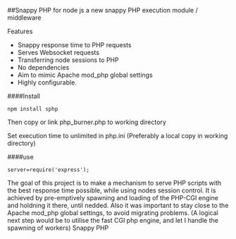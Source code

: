 ##Snappy PHP for node js
a new snappy PHP execution module / middleware 

Features
* Snappy response time to PHP requests
* Serves Websocket requests
* Transferring node sessions to PHP 
* No dependencies
* Aim to mimic Apache mod_php global settings
* Highly configurable.


####Install

    npm install sphp

Then copy or link php_burner.php to working directory

Set execution time to unlimited in php.ini (Preferably a local copy in working directory)

####use

    server=require('express');


The goal of this project is to make a mechanism to serve PHP scripts with the best response time possible, while using nodes session control. 
It is achieved by pre-emptively spawning and loading of the PHP-CGI engine and holdning it there, until nedded.
Also it was important to stay close to the Apache mod_php global settings, to avoid migrating problems.
(A logical next step would be to utilise the fast CGI php engine, and let I handle the spawning of workers)
Snappy PHP

